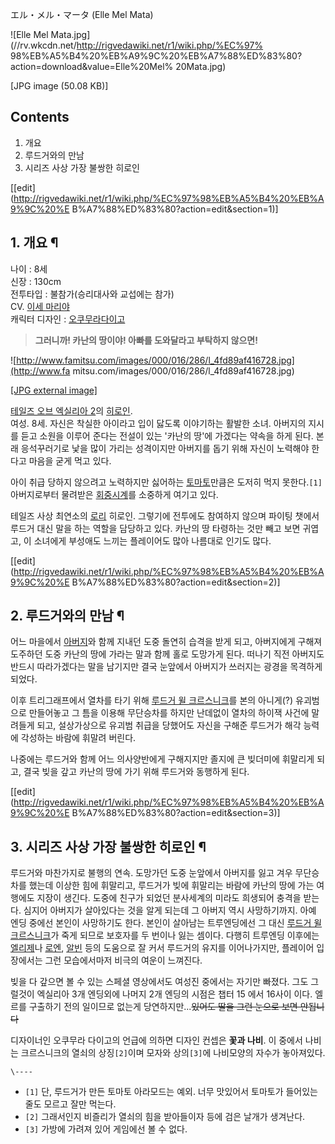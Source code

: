 エル・メル・マータ (Elle Mel Mata)  

![Elle Mel Mata.jpg](//rv.wkcdn.net/http://rigvedawiki.net/r1/wiki.php/%EC%97%
98%EB%A5%B4%20%EB%A9%9C%20%EB%A7%88%ED%83%80?action=download&value=Elle%20Mel%
20Mata.jpg)

[JPG image (50.08 KB)]

## Contents

    

1. 개요 
2. 루드거와의 만남 
3. 시리즈 사상 가장 불쌍한 히로인 

[[edit](http://rigvedawiki.net/r1/wiki.php/%EC%97%98%EB%A5%B4%20%EB%A9%9C%20%E
B%A7%88%ED%83%80?action=edit&section=1)]

## 1. 개요 ¶

  

나이 : 8세  
신장 : 130cm  
전투타입 : 불참가(승리대사와 교섭에는 참가)  
CV. [이세 마리야](%EC%9D%B4%EC%84%B8%20%EB%A7%88%EB%A6%AC%EC%95%BC.md)  
캐릭터 디자인 : [오쿠무라다이고](%EC%98%A4%EC%BF%A0%EB%AC%B4%EB%9D%BC%20%EB%8B%A4%EC%9D%B4%EA%B3%A0.md)  

  

> **그러니까! 카난의 땅이야! 아빠를 도와달라고 부탁하지 않으면!**

  

![http://www.famitsu.com/images/000/016/286/l_4fd89af416728.jpg](http://www.fa
mitsu.com/images/000/016/286/l_4fd89af416728.jpg)

[[JPG external
image]](http://www.famitsu.com/images/000/016/286/l_4fd89af416728.jpg)

  
[테일즈 오브 엑실리아 2](%ED%85%8C%EC%9D%BC%EC%A6%88%20%EC%98%A4%EB%B8%8C%20%EC%97%91%EC%8B%A4%EB%A6%AC%EC%95%84%202.md)의
[히로인](%ED%9E%88%EB%A1%9C%EC%9D%B8.md).  
여성. 8세. 자신은 착실한 아이라고 입이 닳도록 이야기하는 활발한 소녀. 아버지의 지시를 듣고 소원을 이루어 준다는 전설이 있는 '카난의
땅'에 가겠다는 약속을 하게 된다. 본래 응석꾸러기로 낯을 많이 가리는 성격이지만 아버지를 돕기 위해 자신이 노력해야 한다고 마음을 굳게
먹고 있다.

  

아이 취급 당하지 않으려고 노력하지만 싫어하는 [토마토](%ED%86%A0%EB%A7%88%ED%86%A0.md)만큼은 도저히 먹지
못한다.`[1]` 아버지로부터 물려받은 [회중시계](%ED%9A%8C%EC%A4%91%EC%8B%9C%EA%B3%84.md)를 소중하게
여기고 있다.

  

테일즈 사상 최연소의 [로리](%EB%A1%9C%EB%A6%AC.md) 히로인. 그렇기에 전투에도 참여하지 않으며 파이팅 챗에서 루드거
대신 말을 하는 역할을 담당하고 있다. 카난의 땅 타령하는 것만 빼고 보면 귀엽고, 이 소녀에게 부성애도 느끼는 플레이어도 많아 나름대로
인기도 많다.

  

[[edit](http://rigvedawiki.net/r1/wiki.php/%EC%97%98%EB%A5%B4%20%EB%A9%9C%20%E
B%A7%88%ED%83%80?action=edit&section=2)]

## 2. 루드거와의 만남 ¶

어느 마을에서 [아버지](%EB%B9%85%ED%86%A0%EB%A5%B4%28%ED%85%8C%EC%9D%BC%EC%A6%88%20%EC%98%A4%EB%B8%8C%20%EC%97%91%EC%8B%A4%EB%A6%AC%EC%95%84%202%29.md)와 함께 지내던 도중
돌연히 습격을 받게 되고, 아버지에게 구해져 도주하던 도중 카난의 땅에 가라는 말과 함께 홀로 도망가게 된다. 떠나기 직전 아버지도 반드시
따라가겠다는 말을 남기지만 결국 눈앞에서 아버지가 쓰러지는 광경을 목격하게 되었다.

  

이후 트리그래프에서 열차를 타기 위해 [루드거 윌 크르스니크](%EB%A3%A8%EB%93%9C%EA%B1%B0%20%EC%9C%8C%20%ED%81%AC%EB%A5%B4%EC%8A%A4%EB%8B%88%ED%81%AC.md)를 본의 아니게(?) 유괴범으로 만들어놓고 그
틈을 이용해 무단승차를 하지만 난데없이 열차의 하이잭 사건에 말려들게 되고, 설상가상으로 유괴범 취급을 당했어도 자신을 구해준 루드거가 해각
능력에 각성하는 바람에 휘말려 버린다.

  

나중에는 루드거와 함께 어느 의사양반에게 구해지지만 졸지에 큰 빚더미에 휘말리게 되고, 결국 빚을 갚고 카난의 땅에 가기 위해 루드거와
동행하게 된다.

  

[[edit](http://rigvedawiki.net/r1/wiki.php/%EC%97%98%EB%A5%B4%20%EB%A9%9C%20%E
B%A7%88%ED%83%80?action=edit&section=3)]

## 3. 시리즈 사상 가장 불쌍한 히로인 ¶

  

루드거와 마찬가지로 불행의 연속. 도망가던 도중 눈앞에서 아버지를 잃고 겨우 무단승차를 했는데 이상한 힘에 휘말리고, 루드거가 빚에 휘말리는
바람에 카난의 땅에 가는 여행에도 지장이 생긴다. 도중에 친구가 되었던 분사세계의 미라도 희생되어 충격을 받는다. 심지어 아버지가 살아있다는
것을 알게 되는데 그 아버지 역시 사망하기까지. 아예 엔딩 중에선 본인이 사망하기도 한다. 본인이 살아남는 트루엔딩에선 그 대신 [루드거 윌크르스니크](%EB%A3%A8%EB%93%9C%EA%B1%B0%20%EC%9C%8C%20%ED%81%AC%EB%A5%B4%EC%8A%A4%EB%8B%88%ED%81%AC.md)가 죽게 되므로 보호자를 두 번이나 잃는 셈이다. 다행히 트루엔딩 이후에는
[엘리제](%EC%97%98%EB%A6%AC%EC%A0%9C%20%EB%A3%A8%ED%84%B0%EC%8A%A4.md)나
[로엔](%EB%A1%9C%EC%97%94%20J.%20%EC%9D%BC%EB%B2%A0%EB%A5%B4%ED%8A%B8.md), [알빈](%EC%95%8C%EB%B9%88%28%ED%85%8C%EC%9D%BC%EC%A6%88%20%EC%98%A4%EB%B8%8C%20%EC%97%91%EC%8B%A4%EB%A6%AC%EC%95%84%29.md) 등의 도움으로 잘 커서 루드거의 유지를 이어나가지만, 플레이어
입장에서는 그런 모습에서마저 비극의 여운이 느껴진다.

  

빚을 다 갚으면 볼 수 있는 스페셜 영상에서도 여성진 중에서는 자기만 빠졌다. 그도 그럴것이 엑실리아 3개 엔딩외에 나머지 2개 엔딩의
시점은 챕터 15 에서 16사이 이다. 엘르를 구출하기 전의 일이므로 없는게 당연하지만...<del>있어도 딸을 그런 눈으로 보면
안됩니다</del>

  

디자이너인 오쿠무라 다이고의 언급에 의하면 디자인 컨셉은 **꽃과 나비**. 이 중에서 나비는 크르스니크의 열쇠의 상징`[2]`이며 모자와
상의`[3]`에 나비모양의 자수가 놓아져있다.

`\----`

  * `[1]` 단, 루드거가 만든 토마토 아라모드는 예외. 너무 맛있어서 토마토가 들어있는 줄도 모르고 잘만 먹는다.
  * `[2]` 그래서인지 비즐리가 열쇠의 힘을 받아들이자 등에 검은 날개가 생겨난다.
  * `[3]` 가방에 가려져 있어 게임에선 볼 수 없다.

